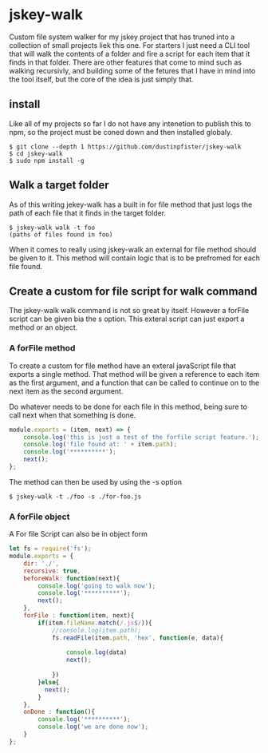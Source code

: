 # jskey-walk

Custom file system walker for my jskey project that has truned into a collection of small projects liek this one. For starters I just need a CLI tool that will walk the contents of a folder and fire a script for each item that it finds in that folder. There are other features that come to mind such as walking recursivly, and building some of the fetures that I have in mind into the tool itself, but the core of the idea is just simply that.

## install

Like all of my projects so far I do not have any intenetion to publish this to npm, so the project must be coned down and then installed globaly.

```
$ git clone --depth 1 https://github.com/dustinpfister/jskey-walk
$ cd jskey-walk
$ sudo npm install -g
```

## Walk a target folder

As of this writing jekey-walk has a built in for file method that just logs the path of each file that it finds in the target folder.

```
$ jskey-walk walk -t foo
(paths of files found in foo)
```

When it comes to really using jskey-walk an external for file method should be given to it. This method will contain logic that is to be prefromed for each file found.

## Create a custom for file script for walk command

The jskey-walk walk command is not so great by itself. However a forFile script can be given bia the s option. This exteral script can just export a method or an object.

### A forFile method

To create a custom for file method have an exteral javaScript file that exports a single method. That method will be given a reference to each item as the first argument, and a function that can be called to continue on to the next item as the second argument.

Do whatever needs to be done for each file in this method, being sure to call next when that something is done.

```js
module.exports = (item, next) => {
    console.log('this is just a test of the forfile script feature.');
    console.log('file found at: ' + item.path);
    console.log('**********');
    next();  
};
```

The method can then be used by using the -s option

```
$ jskey-walk -t ./foo -s ./for-foo.js
```

### A forFile object

A For file Script can also be in object form

```js
let fs = require('fs');
module.exports = {
    dir: './',
    recursive: true,
    beforeWalk: function(next){
        console.log('going to walk now');
        console.log('**********');
        next();
    },
    forFile : function(item, next){
        if(item.fileName.match(/.js$/)){
            //console.log(item.path);
            fs.readFile(item.path, 'hex', function(e, data){
              
                console.log(data)
                next();
                
            })
        }else{
          next();
        }
    },
    onDone : function(){
        console.log('**********');
        console.log('we are done now');
    }
};
```
